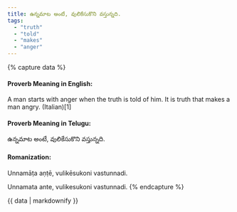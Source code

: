 ```yaml
---
title: ఉన్నమాట అంటే, వులికేసుకొని వస్తున్నది.
tags:
  - "truth"
  - "told"
  - "makes"
  - "anger"
---
```


{% capture data %}
#### Proverb Meaning in English:
A man starts with anger when the truth is told of him.
It is truth that makes a man angry. (Italian)[1]

#### Proverb Meaning in Telugu:
ఉన్నమాట అంటే, వులికేసుకొని వస్తున్నది.

#### Romanization:
Unnamāṭa aṇṭē, vulikēsukoni vastunnadi.

Unnamata ante, vulikesukoni vastunnadi.
{% endcapture %}

{{ data | markdownify }}

